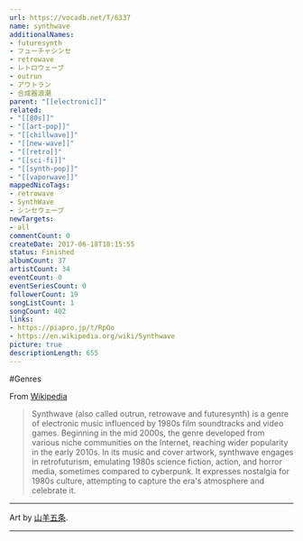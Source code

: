```yaml
---
url: https://vocadb.net/T/6337
name: synthwave
additionalNames: 
- futuresynth
- フューチャシンセ
- retrowave
- レトロウェーブ
- outrun
- アウトラン
- 合成器浪潮
parent: "[[electronic]]"
related:
- "[[80s]]"
- "[[art-pop]]"
- "[[chillwave]]"
- "[[new-wave]]"
- "[[retro]]"
- "[[sci-fi]]"
- "[[synth-pop]]"
- "[[vaporwave]]"
mappedNicoTags:
- retrowave
- SynthWave
- シンセウェーブ
newTargets:
- all
commentCount: 0
createDate: 2017-06-18T18:15:55
status: Finished
albumCount: 37
artistCount: 34
eventCount: 0
eventSeriesCount: 0
followerCount: 19
songListCount: 1
songCount: 402
links: 
- https://piapro.jp/t/RpOo
- https://en.wikipedia.org/wiki/Synthwave
picture: true
descriptionLength: 655
---
```


#Genres

From [Wikipedia](https://en.wikipedia.org/wiki/Synthwave)
>Synthwave (also called outrun, retrowave and futuresynth) is a genre of electronic music influenced by 1980s film soundtracks and video games. Beginning in the mid 2000s, the genre developed from various niche communities on the Internet, reaching wider popularity in the early 2010s. In its music and cover artwork, synthwave engages in retrofuturism, emulating 1980s science fiction, action, and horror media, sometimes compared to cyberpunk. It expresses nostalgia for 1980s culture, attempting to capture the era's atmosphere and celebrate it.

---
Art by [山羊五条](https://vocadb.net/Ar/11823).

---

